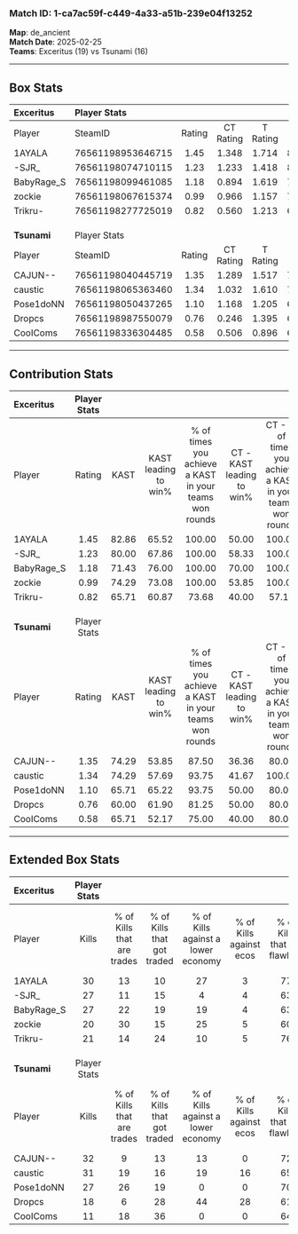 ### Match ID: 1-ca7ac59f-c449-4a33-a51b-239e04f13252  
**Map**: de_ancient  
**Match Date**: 2025-02-25  
**Teams**: Exceritus (19) vs Tsunami (16)  

---  

## Box Stats  

| **Exceritus** | Player Stats      |        |           |          |       |       |       |         |        |      |     |
| :- | :- | :-: | :-: | :-: | :-: | :-: | :-: | :-: | :-: | :-: | :-: |
| Player        | SteamID           | Rating | CT Rating | T Rating | KAST  |  ADR  | Kills | Assists | Deaths | K/D  | HS% |
| 1AYALA        | 76561198953646715 |  1.45  |   1.348   |  1.714   | 82.86 | 109.3 |  30   |   15    |   23   | 1.30 | 33  |
| -SJR_         | 76561198074710115 |  1.23  |   1.233   |  1.418   | 80.00 | 83.4  |  27   |   11    |   25   | 1.08 | 40  |
| BabyRage_S    | 76561198099461085 |  1.18  |   0.894   |  1.619   | 71.43 | 78.0  |  27   |    7    |   22   | 1.23 | 55  |
| zockie        | 76561198067615374 |  0.99  |   0.966   |  1.157   | 74.29 | 71.2  |  20   |   12    |   24   | 0.83 | 45  |
| Trikru-       | 76561198277725019 |  0.82  |   0.560   |  1.213   | 65.71 | 44.8  |  21   |    3    |   26   | 0.81 | 28  |
|               |                   |        |           |          |       |       |       |         |        |      |     |
|               |                   |        |           |          |       |       |       |         |        |      |     |
|               |                   |        |           |          |       |       |       |         |        |      |     |
| **Tsunami**   | Player Stats      |        |           |          |       |       |       |         |        |      |     |
| Player        | SteamID           | Rating | CT Rating | T Rating | KAST  |  ADR  | Kills | Assists | Deaths | K/D  | HS% |
| CAJUN--       | 76561198040445719 |  1.35  |   1.289   |  1.517   | 74.29 | 99.5  |  32   |   10    |   26   | 1.23 | 40  |
| caustic       | 76561198065363460 |  1.34  |   1.032   |  1.610   | 74.29 | 85.8  |  31   |    7    |   21   | 1.48 | 51  |
| Pose1doNN     | 76561198050437265 |  1.10  |   1.168   |  1.205   | 65.71 | 71.2  |  27   |    9    |   24   | 1.13 | 14  |
| Dropcs        | 76561198987550079 |  0.76  |   0.246   |  1.395   | 60.00 | 65.6  |  18   |   11    |   28   | 0.64 | 33  |
| CooIComs      | 76561198336304485 |  0.58  |   0.506   |  0.896   | 65.71 | 47.0  |  11   |    9    |   27   | 0.41 | 54  |
---  

## Contribution Stats  

| **Exceritus** | Player Stats |       |                      |                                                        |                           |                                                             |                          |                                                            |
| :- | :-: | :-: | :-: | :-: | :-: | :-: | :-: | :-: |
| Player        |    Rating    | KAST  | KAST leading to win% | % of times you achieve a KAST in your teams won rounds | CT - KAST leading to win% | CT - % of times you achieve a KAST in your teams won rounds | T - KAST leading to win% | T - % of times you achieve a KAST in your teams won rounds |
| 1AYALA        |     1.45     | 82.86 |        65.52         |                         100.00                         |           50.00           |                           100.00                            |          80.00           |                           100.00                           |
| -SJR_         |     1.23     | 80.00 |        67.86         |                         100.00                         |           58.33           |                           100.00                            |          75.00           |                           100.00                           |
| BabyRage_S    |     1.18     | 71.43 |        76.00         |                         100.00                         |           70.00           |                           100.00                            |          80.00           |                           100.00                           |
| zockie        |     0.99     | 74.29 |        73.08         |                         100.00                         |           53.85           |                           100.00                            |          92.31           |                           100.00                           |
| Trikru-       |     0.82     | 65.71 |        60.87         |                         73.68                          |           40.00           |                            57.14                            |          76.92           |                           83.33                            |
|               |              |       |                      |                                                        |                           |                                                             |                          |                                                            |
|               |              |       |                      |                                                        |                           |                                                             |                          |                                                            |
|               |              |       |                      |                                                        |                           |                                                             |                          |                                                            |
| **Tsunami**   | Player Stats |       |                      |                                                        |                           |                                                             |                          |                                                            |
| Player        |    Rating    | KAST  | KAST leading to win% | % of times you achieve a KAST in your teams won rounds | CT - KAST leading to win% | CT - % of times you achieve a KAST in your teams won rounds | T - KAST leading to win% | T - % of times you achieve a KAST in your teams won rounds |
| CAJUN--       |     1.35     | 74.29 |        53.85         |                         87.50                          |           36.36           |                            80.00                            |          66.67           |                           90.91                            |
| caustic       |     1.34     | 74.29 |        57.69         |                         93.75                          |           41.67           |                           100.00                            |          71.43           |                           90.91                            |
| Pose1doNN     |     1.10     | 65.71 |        65.22         |                         93.75                          |           50.00           |                            80.00                            |          73.33           |                           100.00                           |
| Dropcs        |     0.76     | 60.00 |        61.90         |                         81.25                          |           50.00           |                            80.00                            |          69.23           |                           81.82                            |
| CooIComs      |     0.58     | 65.71 |        52.17         |                         75.00                          |           40.00           |                            80.00                            |          61.54           |                           72.73                            |
---  

## Extended Box Stats  

| **Exceritus** | Player Stats |                            |                            |                                    |                         |                              |                                 |        |                             |                                     |                          |                               |                            |
| :- | :-: | :-: | :-: | :-: | :-: | :-: | :-: | :-: | :-: | :-: | :-: | :-: | :-: |
| Player        |    Kills     | % of Kills that are trades | % of Kills that got traded | % of Kills against a lower economy | % of Kills against ecos | % of Kills that are flawless | % of Kills that are close duels | Deaths | % of Deaths that get traded | % of Deaths against a lower economy | % of Deaths against ecos | % of Deaths that are flawless | % of Deaths that are close |
| 1AYALA        |      30      |             13             |             10             |                 27                 |            3            |              77              |                3                |   23   |             22              |                  9                  |            0             |              43               |             0              |
| -SJR_         |      27      |             11             |             15             |                 4                  |            4            |              63              |               11                |   25   |             24              |                 12                  |            0             |              56               |             8              |
| BabyRage_S    |      27      |             22             |             19             |                 19                 |            4            |              63              |                4                |   22   |             18              |                  5                  |            0             |              77               |             9              |
| zockie        |      20      |             30             |             15             |                 25                 |            5            |              60              |                5                |   24   |             17              |                  4                  |            0             |              71               |             4              |
| Trikru-       |      21      |             14             |             24             |                 10                 |            5            |              76              |                0                |   26   |             15              |                 12                  |            4             |              81               |             0              |
|               |              |                            |                            |                                    |                         |                              |                                 |        |                             |                                     |                          |                               |                            |
|               |              |                            |                            |                                    |                         |                              |                                 |        |                             |                                     |                          |                               |                            |
|               |              |                            |                            |                                    |                         |                              |                                 |        |                             |                                     |                          |                               |                            |
| **Tsunami**   | Player Stats |                            |                            |                                    |                         |                              |                                 |        |                             |                                     |                          |                               |                            |
| Player        |    Kills     | % of Kills that are trades | % of Kills that got traded | % of Kills against a lower economy | % of Kills against ecos | % of Kills that are flawless | % of Kills that are close duels | Deaths | % of Deaths that get traded | % of Deaths against a lower economy | % of Deaths against ecos | % of Deaths that are flawless | % of Deaths that are close |
| CAJUN--       |      32      |             9              |             13             |                 13                 |            0            |              72              |                9                |   26   |             15              |                  4                  |            0             |              54               |             4              |
| caustic       |      31      |             19             |             16             |                 19                 |           16            |              65              |                3                |   21   |              0              |                  5                  |            0             |              62               |             5              |
| Pose1doNN     |      27      |             26             |             19             |                 0                  |            0            |              70              |                4                |   24   |             25              |                  4                  |            0             |              96               |             4              |
| Dropcs        |      18      |             6              |             28             |                 44                 |           28            |              61              |                0                |   28   |             18              |                  7                  |            4             |              75               |             4              |
| CooIComs      |      11      |             18             |             36             |                 0                  |            0            |              64              |                0                |   27   |             19              |                  7                  |            0             |              59               |             7              |
